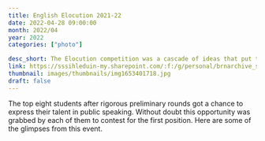 ```yaml
---
title: English Elocution 2021-22
date: 2022-04-28 09:00:00
month: 2022/04
year: 2022
categories: ["photo"]

desc_short: The Elocution competition was a cascade of ideas that put the audience at the edges of their seats. Eight passionate students expressed their views about the most happening topics of the time.
link: https://sssihleduin-my.sharepoint.com/:f:/g/personal/brnarchive_sssihl_edu_in/EsjxhuubywlJjgzL50k42PcBK8PqnJPFN3nmdOcNxVA6sw?e=rljUi9
thumbnail: images/thumbnails/img1653401718.jpg
draft: false
---
```


The top eight students after rigorous preliminary rounds got a chance to express their talent in public speaking. Without doubt this opportunity was grabbed by each of them to contest for the first position. Here are some of the glimpses from this event.